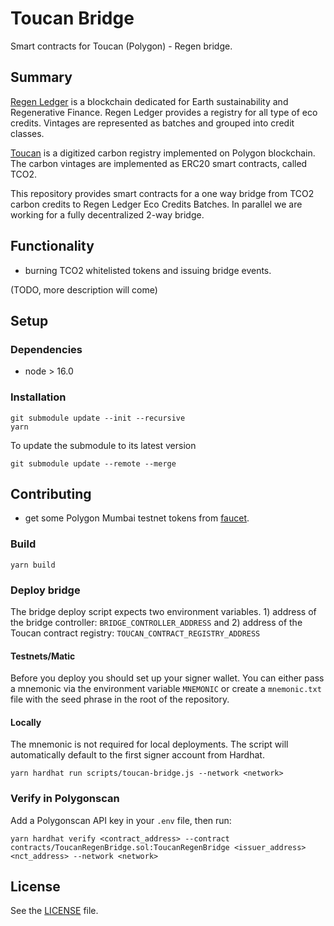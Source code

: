 # Toucan Bridge

Smart contracts for Toucan (Polygon) - Regen bridge.

## Summary

[Regen Ledger](https://regen.network/) is a blockchain dedicated for Earth sustainability and Regenerative Finance.
Regen Ledger provides a registry for all type of eco credits. Vintages are represented as batches and grouped into credit classes.

[Toucan](https://docs.toucan.earth) is a digitized carbon registry implemented on Polygon blockchain.
The carbon vintages are implemented as ERC20 smart contracts, called TCO2.

This repository provides smart contracts for a one way bridge from TCO2 carbon credits to Regen Ledger Eco Credits Batches. In parallel we are working for a fully decentralized 2-way bridge.

## Functionality

- burning TCO2 whitelisted tokens and issuing bridge events.

(TODO, more description will come)

## Setup

### Dependencies

- node > 16.0

### Installation

```shell
git submodule update --init --recursive
yarn
```

To update the submodule to its latest version

```
git submodule update --remote --merge
```

## Contributing

- get some Polygon Mumbai testnet tokens from [faucet](https://faucet.polygon.technology/).

### Build

```shell
yarn build
```

### Deploy bridge

The bridge deploy script expects two environment variables. 1) address of the bridge controller: `BRIDGE_CONTROLLER_ADDRESS` and 2) address of the Toucan contract registry: `TOUCAN_CONTRACT_REGISTRY_ADDRESS`

#### Testnets/Matic

Before you deploy you should set up your signer wallet. You can either pass a mnemonic via the environment variable `MNEMONIC` or create a `mnemonic.txt` file with the seed phrase in the root of the repository.

#### Locally

The mnemonic is not required for local deployments. The script will automatically default to the first signer account from Hardhat.

```shell
yarn hardhat run scripts/toucan-bridge.js --network <network>
```

### Verify in Polygonscan

Add a Polygonscan API key in your `.env` file, then run:

```
yarn hardhat verify <contract_address> --contract contracts/ToucanRegenBridge.sol:ToucanRegenBridge <issuer_address> <nct_address> --network <network>
```

## License

See the [LICENSE](./LICENSE) file.
